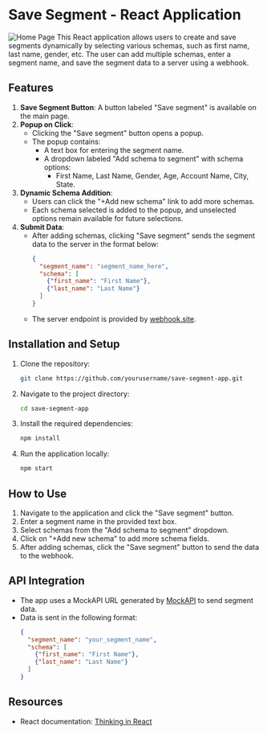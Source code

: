 # Save Segment - React Application
![Home Page](https://drive.google.com/uc?export=view&id=1MadTuYvo9dH8H_oY9kOYv-ux-1WIdAQh)
This React application allows users to create and save segments dynamically by selecting various schemas, such as first name, last name, gender, etc. The user can add multiple schemas, enter a segment name, and save the segment data to a server using a webhook.

## Features

1. **Save Segment Button**: A button labeled "Save segment" is available on the main page.
2. **Popup on Click**: 
   - Clicking the "Save segment" button opens a popup.
   - The popup contains:
     - A text box for entering the segment name.
     - A dropdown labeled "Add schema to segment" with schema options:
       - First Name, Last Name, Gender, Age, Account Name, City, State.
3. **Dynamic Schema Addition**:
   - Users can click the "+Add new schema" link to add more schemas.
   - Each schema selected is added to the popup, and unselected options remain available for future selections.
4. **Submit Data**:
   - After adding schemas, clicking "Save segment" sends the segment data to the server in the format below:
     ```json
     {
       "segment_name": "segment_name_here",
       "schema": [
         {"first_name": "First Name"},
         {"last_name": "Last Name"}
       ]
     }
     ```
   - The server endpoint is provided by [webhook.site](https://webhook.site/).

## Installation and Setup

1. Clone the repository:
   ```bash
   git clone https://github.com/yourusername/save-segment-app.git
   ```

2. Navigate to the project directory:
   ```bash
   cd save-segment-app
   ```

3. Install the required dependencies:
   ```bash
   npm install
   ```

4. Run the application locally:
   ```bash
   npm start
   ```

## How to Use

1. Navigate to the application and click the "Save segment" button.
2. Enter a segment name in the provided text box.
3. Select schemas from the "Add schema to segment" dropdown.
4. Click on "+Add new schema" to add more schema fields.
5. After adding schemas, click the "Save segment" button to send the data to the webhook.

## API Integration

- The app uses a MockAPI URL generated by [MockAPI](https://66e17e20c831c8811b553209.mockapi.io/api/v1/segments) to send segment data.
- Data is sent in the following format:
  ```json
  {
    "segment_name": "your_segment_name",
    "schema": [
      {"first_name": "First Name"},
      {"last_name": "Last Name"}
    ]
  }
  ```

## Resources

- React documentation: [Thinking in React](https://reactjs.org/docs/thinking-in-react.html)
